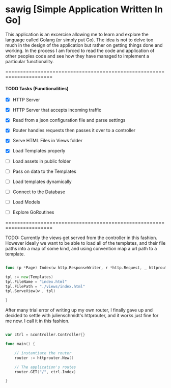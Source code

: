 # sawig [Simple Application Written In Go]


This application is an excercise allowing me to learn and explore the language called Golang (or simply put Go). The idea is not to delve too much in the design of the application but rather on getting things done and working. In the process I am forced to read the code and application of other peoples code and see how they have managed to implement a particular functionality.



======================================================================


#### TODO Tasks (Functionalities)


- [x] HTTP Server
- [x] HTTP Server that accepts incoming traffic
- [x] Read from a json configuration file and parse settings
- [x] Router handles requests then passes it over to a controller
- [x] Serve HTML Files in Views folder
- [x] Load Templates properly
- [ ] Load assets in public folder
- [ ] Pass on data to the Templates
- [ ] Load templates dynamically
- [ ] Connect to the Database
- [ ] Load Models
- [ ] Explore GoRoutines



======================================================================

TODO: Currently the views get served from the controller in this fashion. However
ideally we want to be able to load all of the templates, and their file paths
into a map of some kind, and using convention map a url path to a template.

``` go

func (p *Page) Index(w http.ResponseWriter, r *http.Request, _ httprouter.Params) {

tpl := new(Templates)
tpl.FileName = "index.html"
tpl.FilePath = "./views/index.html"
tpl.ServeView(w , tpl)

}

```

After many trial error of writing up my own router, I finally gave up and decided
to settle with julienschmidt's httprouter, and it works just fine for me now.
I call it in this fashion.


``` go

var ctrl = &controller.Controller{}

func main() {

    // instantiate the router
    router := httprouter.New()

    // The application's routes
    router.GET("/", ctrl.Index)

}

```
